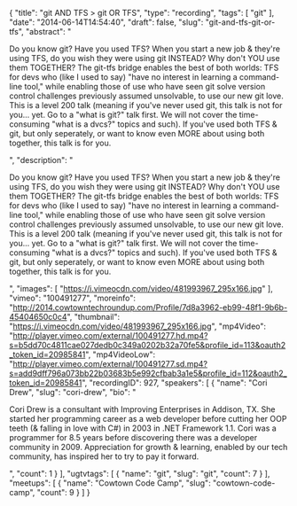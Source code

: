 {
  "title": "git AND TFS > git OR TFS",
  "type": "recording",
  "tags": [
    "git"
  ],
  "date": "2014-06-14T14:54:40",
  "draft": false,
  "slug": "git-and-tfs-git-or-tfs",
  "abstract": "<p>Do you know git? Have you used TFS? When you start a new job & they're using TFS, do you wish they were using git INSTEAD? Why don't YOU use them TOGETHER? The git-tfs bridge enables the best of both worlds: TFS for devs who (like I used to say) \"have no interest in learning a command-line tool,\" while enabling those of use who have seen git solve version control challenges previously assumed unsolvable, to use our new git love. This is a level 200 talk (meaning if you've never used git, this talk is not for you... yet. Go to a \"what is git?\" talk first. We will not cover the time-consuming \"what is a dvcs?\" topics and such). If you've used both TFS & git, but only seperately, or want to know even MORE about using both together, this talk is for you.</p>",
  "description": "<p>Do you know git? Have you used TFS? When you start a new job & they're using TFS, do you wish they were using git INSTEAD? Why don't YOU use them TOGETHER? The git-tfs bridge enables the best of both worlds: TFS for devs who (like I used to say) \"have no interest in learning a command-line tool,\" while enabling those of use who have seen git solve version control challenges previously assumed unsolvable, to use our new git love. This is a level 200 talk (meaning if you've never used git, this talk is not for you... yet. Go to a \"what is git?\" talk first. We will not cover the time-consuming \"what is a dvcs?\" topics and such). If you've used both TFS & git, but only seperately, or want to know even MORE about using both together, this talk is for you.</p>",
  "images": [
    "https://i.vimeocdn.com/video/481993967_295x166.jpg"
  ],
  "vimeo": "100491277",
  "moreinfo": "http://2014.cowtowntechroundup.com/Profile/7d8a3962-eb99-48f1-9b6b-45404650c0c4",
  "thumbnail": "https://i.vimeocdn.com/video/481993967_295x166.jpg",
  "mp4Video": "http://player.vimeo.com/external/100491277.hd.mp4?s=b5dd70c4811cae027dedb0c349a0202b32a70fe5&profile_id=113&oauth2_token_id=20985841",
  "mp4VideoLow": "http://player.vimeo.com/external/100491277.sd.mp4?s=add9dff796a073bb22b03683b5e992cfbab3a1e5&profile_id=112&oauth2_token_id=20985841",
  "recordingID": 927,
  "speakers": [
    {
      "name": "Cori Drew",
      "slug": "cori-drew",
      "bio": "<p>Cori Drew is a consultant with Improving Enterprises in Addison, TX. She started her programming career as a web developer before cutting her OOP teeth (& falling in love with C#) in 2003 in .NET Framework 1.1. Cori was a programmer for 8.5 years before discovering there was a developer community in 2009. Appreciation for growth & learning, enabled by our tech community, has inspired her to try to pay it forward.</p>",
      "count": 1
    }
  ],
  "ugtvtags": [
    {
      "name": "git",
      "slug": "git",
      "count": 7
    }
  ],
  "meetups": [
    {
      "name": "Cowtown Code Camp",
      "slug": "cowtown-code-camp",
      "count": 9
    }
  ]
}